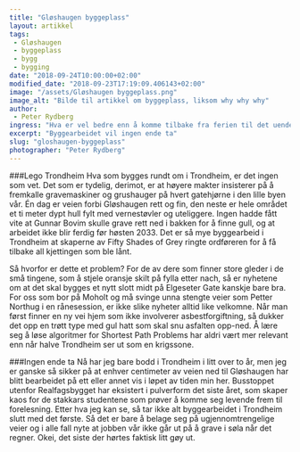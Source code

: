 ```yaml
---
title: "Gløshaugen byggeplass"
layout: artikkel
tags: 
 - Gløshaugen
 - byggeplass
 - bygg
 - bygging
date: "2018-09-24T10:00:00+02:00"
modified_date: "2018-09-23T17:19:09.406143+02:00"
image: "/assets/Gløshaugen byggeplass.png"
image_alt: "Bilde til artikkel om byggeplass, liksom why why why"
author:
 - Peter Rydberg
ingress: "Hva er vel bedre enn å komme tilbake fra ferien til det uendelige byggeprosjektet på Gløshaugen, steinbruddet som bare blir dypere? Tja, kan helt ærlig tenke meg ganske så mye, som for eksempel ting som involverer to kilo påtent kattehår under en konkurranse om å spise flest mugne østers. All denne byggingen er ikke bra for oss late Onlinere."
excerpt: "Byggearbeidet vil ingen ende ta"
slug: "gloshaugen-byggeplass"
photographer: "Peter Rydberg"
---
```

###Lego Trondheim
Hva som bygges rundt om i Trondheim, er det ingen som vet. Det som er tydelig, derimot, er at høyere makter insisterer på å fremkalle gravemaskiner og grushauger på hvert gatehjørne i den lille byen vår. Én dag er veien forbi Gløshaugen rett og fin, den neste er hele området et ti meter dypt hull fylt med vernestøvler og uteliggere. Ingen hadde fått vite at Gunnar Bovim skulle grave rett ned i bakken for å finne gull, og at arbeidet ikke blir ferdig før høsten 2033. Det er så mye byggearbeid i Trondheim at skaperne av Fifty Shades of Grey ringte ordføreren for å få tilbake all kjettingen som ble lånt.

Så hvorfor er dette et problem? For de av dere som finner store gleder i de små tingene, som å stjele oransje skilt på fylla etter nach, så er nyhetene om at det skal bygges et nytt slott midt på Elgeseter Gate kanskje bare bra. For oss som bor på Moholt og må svinge unna stengte veier som Petter Northug i en rånesession, er ikke slike nyheter alltid like velkomne. Når man først finner en ny vei hjem som ikke involverer asbestforgiftning, så dukker det opp en trøtt type med gul hatt som skal snu asfalten opp-ned. Å lære seg å løse algoritmer for Shortest Path Problems har aldri vært mer relevant enn når halve Trondheim ser ut som en krigssone.

###Ingen ende ta
Nå har jeg bare bodd i Trondheim i litt over to år, men jeg er ganske så sikker på at enhver centimeter av veien ned til Gløshaugen har blitt bearbeidet på ett eller annet vis i løpet av tiden min her. Busstoppet utenfor Realfagsbygget har eksistert i pulverform det siste året, som skaper kaos for de stakkars studentene som prøver å komme seg levende frem til forelesning. Etter hva jeg kan se, så tar ikke alt byggearbeidet i Trondheim slutt med det første. Så det er bare å belage seg på ugjennomtrengelige veier og i alle fall nyte at jobben vår ikke går ut på å grave i søla når det regner. Okei, det siste der hørtes faktisk litt gøy ut.
